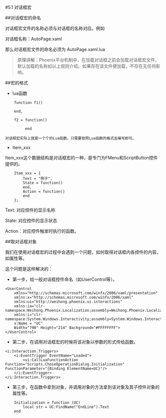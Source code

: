 #5.1 对话框宏

##对话框宏的命名

对话框宏文件的名称必须与对话框的名称对应。例如

对话框名称：AutoPage.xaml 

那么对话框宏文件的命名必须为 AutoPage.xaml.lua

>原理讲解：Phoenix平台机制中，在加载对话框之前会加载对话框宏文件，默认加载的名称如以上规则介绍。如果存在该文件便加载，不存在无任何影响。

##宏的格式

* lua函数
```
    function f1()

    end,

    f2 = function()
    
         end
```

    对话框宏实际上就是一个个的Lua函数，只需要依照Lua函数的格式去编写即可。

* Item_xxx

Item_xxx这个数据结构是对话框宏的一种，是专门为FMenu和ScriptButton控件提供的。

```
    Item_xxx = {
		Text = "例子",
		State = function() 
		end, 
		Action = function()
		end 
	};
```

Text: 对应控件的显示名称

State: 对应控件的显示状态

Action：对应控件触发时执行的函数。

##取对话框对象

我们在使用对话框宏的过程中会遇到一个问题，如何取得对话框内各控件的内容，如属性等。

这个问题是这样解决的：

* 第一步，给一般对话框控件命名（如UserControl等）。

```
<UserControl
	xmlns="http://schemas.microsoft.com/winfx/2006/xaml/presentation"
	xmlns:x="http://schemas.microsoft.com/winfx/2006/xaml"
	xmlns:ui="http://weihong.phoenix.ui.interactions"
    xmlns:ia="clr-namespace:Weihong.Phoenix.Localization;assembly=Weihong.Phoenix.Localization"
	xmlns:i="clr-namespace:System.Windows.Interactivity;assembly=System.Windows.Interactivity"
	x:Name = "UC"
	Width="798" Height="214" Background="#FFFFFFFF">
</UserControl>

```

* 第二步，在调用对话框宏的时候将该对象以参数的形式传给函数。

```
<i:Interaction.Triggers>
    <i:EventTrigger EventName="Loaded">
        <ui:CallLuaFunctionAction Function="Scripts.ChoseOperationDialog.Initialization" FunctionParameter="{Binding ElementName=UC}"/>
    </i:EventTrigger>
</i:Interaction.Triggers>

```


* 第三步，在函数中拿到对象，并调用对象的方法拿到该对象及其子控件对象的属性等。

```
    Initialization = function (UC)
        local str = UC:FindName("EndLine").Text
    end
```